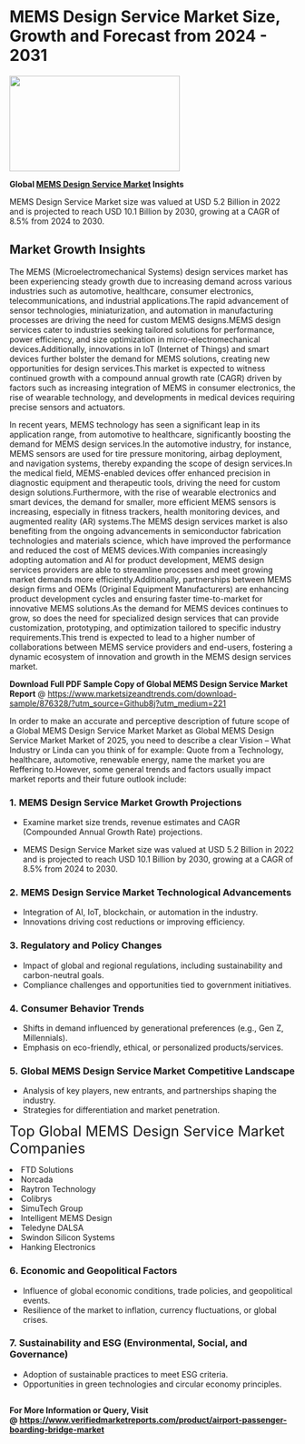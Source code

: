 <H1>MEMS Design Service Market Size, Growth and Forecast from 2024 - 2031</H1><img class="aligncenter size-medium wp-image-584254" src="https://thirdeyenews.in/wp-content/uploads/2024/09/Global-Market-Research-300x168.jpeg" alt="" width="300" height="168" /><p><strong>Global&nbsp;<a href="https://www.marketsizeandtrends.com/download-sample/876328/?utm_source=Github8j?utm_medium=221">MEMS Design Service Market</a> Insights</strong></p><p>MEMS Design Service Market size was valued at USD 5.2 Billion in 2022 and is projected to reach USD 10.1 Billion by 2030, growing at a CAGR of 8.5% from 2024 to 2030.</p><p><h2>Market Growth Insights</h2> <p>The MEMS (Microelectromechanical Systems) design services market has been experiencing steady growth due to increasing demand across various industries such as automotive, healthcare, consumer electronics, telecommunications, and industrial applications.The rapid advancement of sensor technologies, miniaturization, and automation in manufacturing processes are driving the need for custom MEMS designs.MEMS design services cater to industries seeking tailored solutions for performance, power efficiency, and size optimization in micro-electromechanical devices.Additionally, innovations in IoT (Internet of Things) and smart devices further bolster the demand for MEMS solutions, creating new opportunities for design services.This market is expected to witness continued growth with a compound annual growth rate (CAGR) driven by factors such as increasing integration of MEMS in consumer electronics, the rise of wearable technology, and developments in medical devices requiring precise sensors and actuators.</p> <p>In recent years, MEMS technology has seen a significant leap in its application range, from automotive to healthcare, significantly boosting the demand for MEMS design services.In the automotive industry, for instance, MEMS sensors are used for tire pressure monitoring, airbag deployment, and navigation systems, thereby expanding the scope of design services.In the medical field, MEMS-enabled devices offer enhanced precision in diagnostic equipment and therapeutic tools, driving the need for custom design solutions.Furthermore, with the rise of wearable electronics and smart devices, the demand for smaller, more efficient MEMS sensors is increasing, especially in fitness trackers, health monitoring devices, and augmented reality (AR) systems.The MEMS design services market is also benefiting from the ongoing advancements in semiconductor fabrication technologies and materials science, which have improved the performance and reduced the cost of MEMS devices.With companies increasingly adopting automation and AI for product development, MEMS design services providers are able to streamline processes and meet growing market demands more efficiently.Additionally, partnerships between MEMS design firms and OEMs (Original Equipment Manufacturers) are enhancing product development cycles and ensuring faster time-to-market for innovative MEMS solutions.As the demand for MEMS devices continues to grow, so does the need for specialized design services that can provide customization, prototyping, and optimization tailored to specific industry requirements.This trend is expected to lead to a higher number of collaborations between MEMS service providers and end-users, fostering a dynamic ecosystem of innovation and growth in the MEMS design services market.</p> <p><span class=""><strong>Download Full PDF Sample Copy of Global MEMS Design Service Market Report</strong> @ <a href="https://www.marketsizeandtrends.com/download-sample/876328/?utm_source=Github8j?utm_medium=221" target="_blank">https://www.marketsizeandtrends.com/download-sample/876328/?utm_source=Github8j?utm_medium=221</a></span></p><p>In order to make an accurate and perceptive description of future scope of a Global&nbsp;MEMS Design Service Market Market as Global&nbsp;MEMS Design Service Market Market of 2025, you need to describe a clear Vision &ndash; What Industry or Linda can you think of for example: Quote from a Technology, healthcare, automotive, renewable energy, name the market you are Reffering to.However, some general trends and factors usually impact market reports and their future outlook include:</p><h3>1.&nbsp;<strong>MEMS Design Service Market Growth Projections</strong></h3><ul><li>Examine market size trends, revenue estimates and CAGR (Compounded Annual Growth Rate) projections.</li><li><p>MEMS Design Service Market size was valued at USD 5.2 Billion in 2022 and is projected to reach USD 10.1 Billion by 2030, growing at a CAGR of 8.5% from 2024 to 2030.</p></li></ul><h3>2.&nbsp;<strong>MEMS Design Service Market Technological Advancements</strong></h3><ul><li>Integration of AI, IoT, blockchain, or automation in the industry.</li><li>Innovations driving cost reductions or improving efficiency.</li></ul><h3>3.&nbsp;<strong>Regulatory and Policy Changes</strong></h3><ul><li>Impact of global and regional regulations, including sustainability and carbon-neutral goals.</li><li>Compliance challenges and opportunities tied to government initiatives.</li></ul><h3>4.&nbsp;<strong>Consumer Behavior Trends</strong></h3><ul><li>Shifts in demand influenced by generational preferences (e.g., Gen Z, Millennials).</li><li>Emphasis on eco-friendly, ethical, or personalized products/services.</li></ul><h3>5.&nbsp;<strong>Global MEMS Design Service Market Competitive Landscape</strong></h3><ul><li>Analysis of key players, new entrants, and partnerships shaping the industry.</li><li>Strategies for differentiation and market penetration.</li></ul><p data-pm-slice="1 1 []"><span style="color: inherit; font-family: inherit; font-size: 25px;">Top Global MEMS Design Service Market Companies</span></p><div class="" data-test-id=""><p><li>FTD Solutions</li><li> Norcada</li><li> Raytron Technology</li><li> Colibrys</li><li> SimuTech Group</li><li> Intelligent MEMS Design</li><li> Teledyne DALSA</li><li> Swindon Silicon Systems</li><li> Hanking Electronics</li></p></div><h3>6.&nbsp;<strong>Economic and Geopolitical Factors</strong></h3><ul><li>Influence of global economic conditions, trade policies, and geopolitical events.</li><li>Resilience of the market to inflation, currency fluctuations, or global crises.</li></ul><h3>7.&nbsp;<strong>Sustainability and ESG (Environmental, Social, and Governance)</strong></h3><ul><li>Adoption of sustainable practices to meet ESG criteria.</li><li>Opportunities in green technologies and circular economy principles.</li></ul><h2><strong style="font-size: 14px;">For More Information or Query, Visit @&nbsp;</strong><a style="background-color: #ffffff; font-size: 14px;" href="https://www.marketsizeandtrends.com/report/mems-design-service-market/" target="_blank">https://www.verifiedmarketreports.com/product/airport-passenger-boarding-bridge-market</a></h2>
